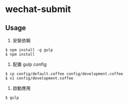 # wechat-submit

## Usage

1. 安裝依賴

  ```
  $ npm install -g gulp
  $ npm install
  ```

1. 配置 gulp config

  ```
  $ cp config/default.coffee config/development.coffee
  $ vi config/development.coffee
  ```

1. 啟動應用

  ```
  $ gulp
  ```

